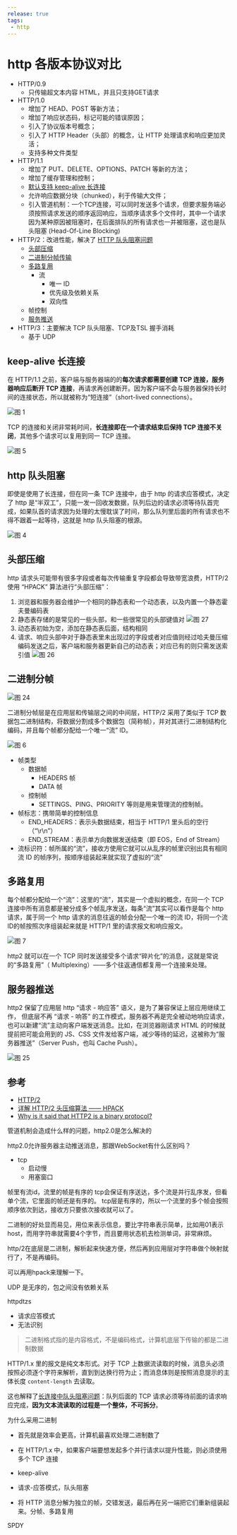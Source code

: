 ```yaml
---
release: true
tags:
 - http
---
```


# http 各版本协议对比

- HTTP/0.9
  - 只传输超文本内容 HTML，并且只支持GET请求
- HTTP/1.0
  - 增加了 HEAD、POST 等新方法；
  - 增加了响应状态码，标记可能的错误原因；
  - 引入了协议版本号概念；
  - 引入了 HTTP Header（头部）的概念，让 HTTP 处理请求和响应更加灵活；
  - 支持多种文件类型
- HTTP/1.1
  - 增加了 PUT、DELETE、OPTIONS、PATCH 等新的方法；
  - 增加了缓存管理和控制；
  - [默认支持 keep-alive 长连接](#keep-alive-长连接)
  - 允许响应数据分块（chunked），利于传输大文件；
  - 引入管道机制：一个TCP连接，可以同时发送多个请求，但要求服务端必须按照请求发送的顺序返回响应，当顺序请求多个文件时，其中一个请求因为某种原因被阻塞时，在后面排队的所有请求也一并被阻塞，这也是队头阻塞 (Head-Of-Line Blocking)
- HTTP/2：改进性能，解决了 [HTTP 队头阻塞问题](#http-队头阻塞)
  - [头部压缩](#头部压缩)
  - [二进制分帧传输](#二进制分帧)
  - [多路复用](#多路复用)
    - 流
      - 唯一 ID
      - 优先级及依赖关系
      - 双向性
  - 帧控制
  - [服务推送](#服务器推送)
- HTTP/3：主要解决 TCP 队头阻塞、TCP及TSL 握手消耗
  - 基于 UDP

## keep-alive 长连接

在 HTTP/1.1 之前，客户端与服务器端的的**每次请求都需要创建 TCP 连接，服务器响应后断开 TCP 连接**，再请求再创建断开。因为客户端不会与服务器保持长时间的连接状态，所以就被称为“短连接”（short-lived connections）。

![图 1](images/750369eee85b600041095ba4e0c153ee9f146e2118e99caaa5bad96bc5702cb1.png)  

TCP 的连接和关闭非常耗时间，**长连接即在一个请求结束后保持 TCP 连接不关闭**，其他多个请求可以复用到同一 TCP 连接。

![图 5](images/a0bcce54c1f34281df9e345b474b0dfd0bfb939318933a4529dca34e12ac4b6c.png)  

## http 队头阻塞

即使是使用了长连接，但在同一条 TCP 连接中，由于 http 的请求应答模式，决定了 http 是“半双工”，只能一发一回收发数据，队列后边的请求必须等待队首完成，如果队首的请求因为处理的太慢耽误了时间，那么队列里后面的所有请求也不得不跟着一起等待，这就是 http 队头阻塞的根源。

![图 4](./images/21eeea004e945f9c27eede678a686d7137192c66f916bafb1c5fe2caab24c90c.png)  

## 头部压缩

http 请求头可能带有很多字段或者每次传输重复字段都会导致带宽浪费，HTTP/2 使用 “HPACK” 算法进行“头部压缩”：

1. 浏览器和服务器会维护一个相同的静态表和一个动态表，以及内置一个静态霍夫曼编码表
2. 静态表存储的是常见的一些头部，和一些很常见的头部键值对
   ![图 27](./images/1649176543339.png)  
3. 动态表初始为空，添加在静态表后面，结构相同
4. 请求、响应头部中对于静态表里未出现过的字段或者对应值则经过哈夫曼压缩编码发送之后，客户端和服务器更新自己的动态表；对应已有的则只需发送索引值
   ![图 26](./images/1649175617174.png)  

## 二进制分帧

![图 24](./images/binary_framing_layer01.svg)  

二进制分帧层是在应用层和传输层之间的中间层，HTTP/2 采用了类似于 TCP 数据包二进制结构，将数据分割成多个数据包（简称帧），并对其进行二进制结构化编码，并且每个帧都分配给一个唯一“流” ID。

![图 6](./images/b631c1a3b6db5767ed5e6bbd85155934dad4aa978a94d0da959efe9756a5c473.png)  

- 帧类型
  - 数据帧
    - HEADERS 帧
    - DATA 帧
  - 控制帧
    - SETTINGS、PING、PRIORITY 等则是用来管理流的控制帧。
- 帧标志：携带简单的控制信息
  - END_HEADERS：表示头数据结束，相当于 HTTP/1 里头后的空行（“\r\n”）
  - END_STREAM：表示单方向数据发送结束（即 EOS，End of Stream）
- 流标识符：帧所属的“流”，接收方使用它就可以从乱序的帧里识别出具有相同流 ID 的帧序列，按顺序组装起来就实现了虚拟的“流”

## 多路复用

每个帧都分配给一个“流”：这里的“流”，其实是一个虚拟的概念，在同一个 TCP 连接中所有消息都是被分成多个帧乱序发送，每条“流”其实可以看作是每个 http 请求，属于同一个 http 请求的消息往返的帧会分配一个唯一的流 ID，将同一个流ID的帧按照次序组装起来就是 HTTP/1 里的请求报文和响应报文。

![图 7](./images/43efe9a0eb0235d9d6510f524a67913eef49c5f0baefb56a125d34ccc3e31cb9.png)  

http2 就可以在一个 TCP 同时发送接受多个请求“碎片化”的消息，这就是常说的“多路复用”（ Multiplexing）——多个往返通信都复用一个连接来处理。

## 服务器推送

http2 保留了应用层 http “请求 - 响应答” 语义，是为了兼容保证上层应用继续工作，
但底层不再 “请求 - 响答” 的工作模式，服务器不再是完全被动地响应请求，也可以新建“流”主动向客户端发送消息。比如，在浏览器刚请求 HTML 的时候就提前把可能会用到的 JS、CSS 文件发给客户端，减少等待的延迟，这被称为“服务器推送”（Server Push，也叫 Cache Push）。

![图 25](./images/push01.svg)  

## 参考

- [HTTP/2](https://hpbn.co/http2/)
- [详解 HTTP/2 头压缩算法 —— HPACK](https://github.com/halfrost/Halfrost-Field/blob/master/contents/Protocol/HTTP:2_Header-Compression.md#3-indexing-tables)
- [Why is it said that HTTP2 is a binary protocol?](https://stackoverflow.com/questions/58498116/why-is-it-said-that-http2-is-a-binary-protocol)







管道机制会造成什么样的问题，http2.0是怎么解决的


http2.0允许服务器主动推送消息，那跟WebSocket有什么区别吗？




- tcp
  - 启动慢
  - 用塞窗口


帧里有流id，流里的帧是有序的
tcp会保证有序送达，多个流是并行乱序发，但看单个流，它里面的帧还是有序的。
tcp层是有序的，所以一个流里的多个帧会按照顺序依次到达，接收方只要依次接收就可以了。


二进制的好处显而易见，用位来表示信息，要比字符串表示简单，比如用01表示host，而用字符串就需要4个字节，而且要用状态机去检测单词，非常麻烦。

http/2在底层是二进制，解析起来快速方便，然后再到应用层对字符串做个映射就行了，不是再编码。

可以再用hpack来理解一下。


UDP 是无序的，包之间没有依赖关系

httpdtzs
- 请求应答模式
- 无法识别



> 二进制格式指的是内容格式，不是编码格式，计算机底层下传输的都是二进制数据

HTTP/1.x 里的报文是纯文本形式。对于 TCP 上数据流读取的时候，消息头必须按照必须逐个字符来解析，直到到达换行符为止；而消息体则是按照消息提示的主体长度 `content-length` 去读取。

这也解释了[长连接中队头阻塞问题](#默认支持长连接)：队列后面的 TCP 请求必须等待前面的请求响应完成，**因为文本流读取的过程是一个整体，不可拆分**。


为什么采用二进制
- 首先就是效率会更高，计算机最喜欢处理二进制数了

- 在 HTTP/1.x 中，如果客户端要想发起多个并行请求以提升性能，则必须使用多个 TCP 连接
- keep-alive 
- 请求-应答模式，队头阻塞
- 将 HTTP 消息分解为独立的帧，交错发送，最后再在另一端把它们重新组装起来。分帧、多路复用


 SPDY